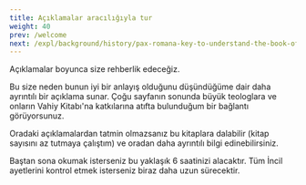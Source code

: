 ```yaml
---
title: Açıklamalar aracılığıyla tur
weight: 40
prev: /welcome
next: /expl/background/history/pax-romana-key-to-understand-the-book-of-revelation
---
```


Açıklamalar boyunca size rehberlik edeceğiz.

Bu size neden bunun iyi bir anlayış olduğunu düşündüğüme dair daha ayrıntılı bir açıklama sunar. Çoğu sayfanın sonunda büyük teologlara ve onların Vahiy Kitabı'na katkılarına atıfta bulunduğum bir bağlantı görüyorsunuz. 

Oradaki açıklamalardan tatmin olmazsanız bu kitaplara dalabilir (kitap sayısını az tutmaya çalıştım) ve oradan daha ayrıntılı bilgi edinebilirsiniz.

Baştan sona okumak isterseniz bu yaklaşık 6 saatinizi alacaktır. Tüm İncil ayetlerini kontrol etmek isterseniz biraz daha uzun sürecektir.

